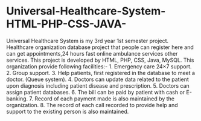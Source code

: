 # Universal-Healthcare-System-HTML-PHP-CSS-JAVA-
Universal Healthcare System is my 3rd year 1st semester project. Healthcare organization database project that people can register here and can get appointments,24 hours fast online ambulance services other services. This project is developed by HTML, PHP, CSS, Java, MySQL.  This organization provide following facilities:- 1. Emergency care 24×7 support. 2. Group support. 3. Help patients, first registered in the database to meet a doctor. (Queue system). 4. Doctors can update data related to the patient upon diagnosis including patient disease and prescription. 5. Doctors can assign patient databases. 6. The bill can be paid by patient with cash or E-banking. 7. Record of each payment made is also maintained by the organization. 8. The record of each call recorded to provide help and support to the existing person is also maintained.
